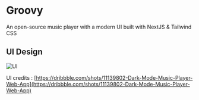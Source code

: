 # Groovy

An open-source music player with a modern UI built with NextJS & Tailwind CSS

## UI Design

![UI](https://i.imgur.com/z0xoIWh.png)

UI credits : [https://dribbble.com/shots/11139802-Dark-Mode-Music-Player-Web-App](https://dribbble.com/shots/11139802-Dark-Mode-Music-Player-Web-App)
